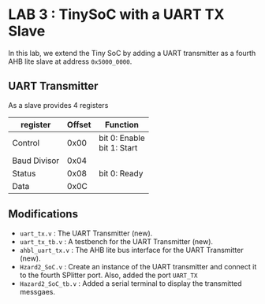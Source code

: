 # LAB 3 : TinySoC with a UART TX Slave
In this lab, we extend the Tiny SoC by adding a UART transmitter as a fourth AHB lite slave at address `0x5000_0000`. 

## UART Transmitter
As a slave provides 4 registers

|register|Offset|Function|
|--------|------|--------|
|Control|0x00| bit 0: Enable<br>bit 1: Start|
|Baud Divisor| 0x04||
|Status|0x08| bit 0: Ready|
|Data|0x0C| |

## Modifications
- `uart_tx.v` : The UART Transmitter (new).
- `uart_tx_tb.v` : A testbench for the UART Transmitter (new).
- `ahbl_uart_tx.v` : The AHB lite bus interface for the UART Transmitter (new).
- `Hzard2_SoC.v` : Create an instance of the UART transmitter and connect it to the fourth SPlitter port. Also, added the port `UART_TX`
- `Hazard2_SoC_tb.v` : Added a serial terminal to display the transmitted messgaes.


